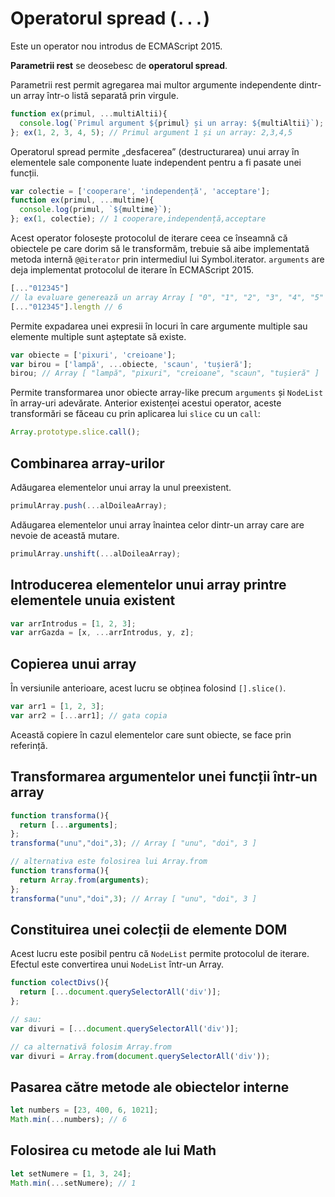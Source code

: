 # Operatorul spread (`...`)

Este un operator nou introdus de ECMAScript 2015.

**Parametrii rest** se deosebesc de **operatorul spread**.

Parametrii rest permit agregarea mai multor argumente independente dintr-un array într-o listă separată prin virgule.

```javascript
function ex(primul, ...multiAltii){
  console.log(`Primul argument ${primul} și un array: ${multiAltii}`);
}; ex(1, 2, 3, 4, 5); // Primul argument 1 și un array: 2,3,4,5
```

Operatorul spread permite „desfacerea” (destructurarea) unui array în elementele sale componente luate independent pentru a fi pasate unei funcții.

```javascript
var colectie = ['cooperare', 'independență', 'acceptare'];
function ex(primul, ...multime){
  console.log(primul, `${multime}`);
}; ex(1, colectie); // 1 cooperare,independență,acceptare
```

Acest operator folosește protocolul de iterare ceea ce înseamnă că obiectele pe care dorim să le transformăm, trebuie să aibe implementată metoda internă `@@iterator` prin intermediul lui Symbol.iterator. `arguments` are deja implementat protocolul de iterare în ECMAScript 2015.

```javascript
[..."012345"]
// la evaluare generează un array Array [ "0", "1", "2", "3", "4", "5" ]
[..."012345"].length // 6
```

Permite expadarea unei expresii în locuri în care argumente multiple sau elemente multiple sunt așteptate să existe.

```javascript
var obiecte = ['pixuri', 'creioane'];
var birou = ['lampă', ...obiecte, 'scaun', 'tușieră'];
birou; // Array [ "lampă", "pixuri", "creioane", "scaun", "tușieră" ]
```

Permite transformarea unor obiecte array-like precum `arguments` și `NodeList` în array-uri adevărate.
Anterior existenței acestui operator, aceste transformări se făceau cu prin aplicarea lui `slice` cu un `call`:

```javascript
Array.prototype.slice.call();
```

## Combinarea array-urilor

Adăugarea elementelor unui array la unul preexistent.

```javascript
primulArray.push(...alDoileaArray);
```

Adăugarea elementelor unui array înaintea celor dintr-un array care are nevoie de această mutare.

```javascript
primulArray.unshift(...alDoileaArray);
```

## Introducerea elementelor unui array printre elementele unuia existent

```javascript
var arrIntrodus = [1, 2, 3];
var arrGazda = [x, ...arrIntrodus, y, z];
```

## Copierea unui array

În versiunile anterioare, acest lucru se obținea folosind `[].slice()`.

```javascript
var arr1 = [1, 2, 3];
var arr2 = [...arr1]; // gata copia
```

Această copiere în cazul elementelor care sunt obiecte, se face prin referință.

## Transformarea argumentelor unei funcții într-un array

```javascript
function transforma(){
  return [...arguments];
};
transforma("unu","doi",3); // Array [ "unu", "doi", 3 ]

// alternativa este folosirea lui Array.from
function transforma(){
  return Array.from(arguments);
};
transforma("unu","doi",3); // Array [ "unu", "doi", 3 ]
```

## Constituirea unei colecții de elemente DOM

Acest lucru este posibil pentru că `NodeList` permite protocolul de iterare. Efectul este convertirea unui `NodeList` într-un Array.

```javascript
function colectDivs(){
  return [...document.querySelectorAll('div')];
};

// sau:
var divuri = [...document.querySelectorAll('div')];

// ca alternativă folosim Array.from
var divuri = Array.from(document.querySelectorAll('div'));
```

## Pasarea către metode ale obiectelor interne

```javascript
let numbers = [23, 400, 6, 1021];
Math.min(...numbers); // 6
```

## Folosirea cu metode ale lui Math

```javascript
let setNumere = [1, 3, 24];
Math.min(...setNumere); // 1
```
